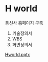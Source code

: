 # H world

통신사 홈페이지 구축 

1. 기술정의서
2. WBS
3. 화면정의서

[Hworld.pptx](https://github.com/zinny912/Hworld/files/12428709/Hworld.pptx)
